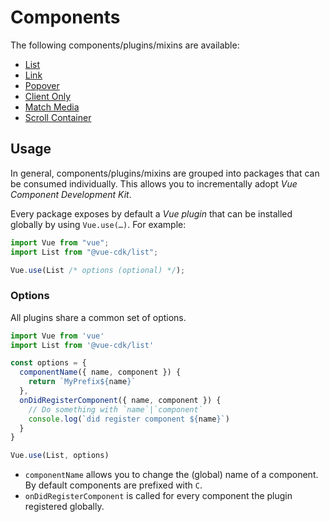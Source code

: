 # Components

The following components/plugins/mixins are available:

- [List](./list)
- [Link](./link)
- [Popover](./popover)
- [Client Only](./client-only)
- [Match Media](./match-media)
- [Scroll Container](./scroll-container)

## Usage

In general, components/plugins/mixins are grouped into packages that can be consumed individually. This allows you to incrementally adopt _Vue Component Development Kit_.

Every package exposes by default a _Vue plugin_ that can be installed globally by using `Vue.use(…)`. For example:

```js
import Vue from "vue";
import List from "@vue-cdk/list";

Vue.use(List /* options (optional) */);
```

### Options

All plugins share a common set of options.

```js
import Vue from 'vue'
import List from '@vue-cdk/list'

const options = {
  componentName({ name, component }) {
    return `MyPrefix${name}`
  },
  onDidRegisterComponent({ name, component }) {
    // Do something with `name`|`component`
    console.log(`did register component ${name}`)
  }
}

Vue.use(List, options)
```

- `componentName` allows you to change the (global) name of a component. By default components are prefixed with `C`.
- `onDidRegisterComponent` is called for every component the plugin registered globally.
